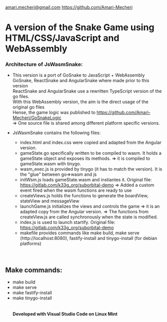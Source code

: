 amari.mecheri@gmail.com
https://github.com/Amari-Mecheri
# A version of the Snake Game using HTML/CSS/JavaScript and WebAssembly

### Architecture of JsWasmSnake:

- This version is a port of GoSnake to JavaScript + WebAssembly
<br>GoSnake, ReactSnake and AngularSnake where made prior to this version
<br>ReactSnake and AngularSnake use a rewritten TypeScript version of the go files.
<br>With this WebAssembly version, the aim is the direct usage of the original go files
<br>Hense, the game logic was published to https://github.com/Amari-Mecheri/GoSnakeLogic
<br>=> One source file is shared among different platform specific versions.

- JsWasmSnake contains the following files:

  * index.html and index.css were copied and adapted from the Angular version.
  * gameState.go specifically written to be compiled to wasm. It holds a gameState object and exposes its methods.
    => it is compiled to gameState.wasm with tinygo.
  * wasm_exec.js is provided by tinygo (it has to match the version). It is the "glue" between go=>wasm and js
  * initWsm.js loads gameState.wasm and instiantes it. Original file: https://gitlab.com/k33g_org/suborbital-demo
    => Added a custom event fired when the wasm functions are ready to use
  * createViews.js holds the functions to generate the boardView, stateView and messageView
  * launchGame.js initializes the views and controls the game
    => it is an adapted copy from the Angular version.
    => The functions from createView.js are called synchronously when the state is modified.
  * index.js is used to launch startify. Original file: https://gitlab.com/k33g_org/suborbital-demo
  * makefile provides commands like make build, make serve (http://localhost:8080), fastify-install and tinygo-install (for debian platforms)<br><br><br>

## Make commands:

- make build
- make serve
- make fastify-install
- make tinygo-install
<br><br><br>
<b> Developed with Visual Studio Code on Linux Mint
